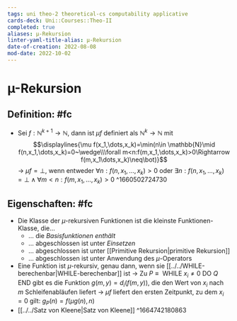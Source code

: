 ```yaml
---
tags: uni theo-2 theoretical-cs computability applicative
cards-deck: Uni::Courses::Theo-II
completed: true
aliases: µ-Rekursion
linter-yaml-title-alias: µ-Rekursion
date-of-creation: 2022-08-08
mod-date: 2022-10-02
---
```


# µ-Rekursion

## Definition: #fc
- Sei $f:\mathbb{N}^{k+1}\rightarrow\mathbb{N}$, dann ist $\mu f$ definiert als $\mathbb{N}^k\rightarrow \mathbb{N}$ mit
$$\displaylines{\mu f(x_1,\dots,x_k)=\min(n\in \mathbb{N}\mid f(n,x_1,\dots,x_k)=0~\wedge\\\forall m<n:f(m,x_1,\dots,x_k)>0\Rightarrow f(m,x_1\dots,x_k)\neq\bot)}$$
	→ $\mu f=\bot,$ wenn entweder $\forall n:f(n,x_1,\dots,x_k)>0$ oder $\exists n:f(n,x_1,\dots,x_k)=\bot\wedge \forall m<n: f(m,x_1,\dots,x_k)>0$
^1660502724730

## Eigenschaften: #fc
- Die Klasse der $\mu$-rekursiven Funktionen ist die kleinste Funktionen-Klasse, die…
	- … die *Basisfunktionen enthält*
	- … abgeschlossen ist unter *Einsetzen*
	- … abgeschlossen ist unter [[Primitive Rekursion|primitive Rekursion]]
	- … abgeschlossen ist unter Anwendung des $\mu$-Operators
- Eine Funktion ist $\mu$-rekursiv, genau dann, wenn sie [[../../WHILE-berechenbar|WHILE-berechenbar]] ist
	→ Zu $P \equiv \text{ WHILE }x_i\neq0\text{ DO }Q\text{ END}$ gibt es die Funktion $g(m,y) = d_i(f(m,y))$, die den Wert von $x_i$ nach $m$ Schleifenabläufen liefert
	→ $\mu f$ liefert den ersten Zeitpunkt, zu dem $x_i=0$ gilt: $g_P(n)=f(\mu g(n),n)$
- [[../../Satz von Kleene|Satz von Kleene]]
^1664742180863
